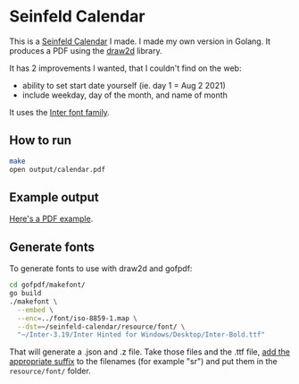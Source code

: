 # Seinfeld Calendar

This is a [Seinfeld Calendar](https://lifehacker.com/jerry-seinfelds-productivity-secret-281626) I made.
I made my own version in Golang. It produces a PDF using the [draw2d](https://github.com/llgcode/draw2d) library.

It has 2 improvements I wanted, that I couldn't find on the web:

- ability to set start date yourself (ie. day 1 = Aug 2 2021)
- include weekday, day of the month, and name of month

It uses the [Inter font family](https://rsms.me/inter/).

## How to run

```sh
make
open output/calendar.pdf
```

## Example output

[Here's a PDF example](reference/example-output.pdf).

## Generate fonts

To generate fonts to use with draw2d and gofpdf:

```sh
cd gofpdf/makefont/
go build
./makefont \
  --embed \
  --enc=../font/iso-8859-1.map \
  --dst=~/seinfeld-calendar/resource/font/ \
  "~/Inter-3.19/Inter Hinted for Windows/Desktop/Inter-Bold.ttf"
```

That will generate a .json and .z file. Take those files and the .ttf file, [add the appropriate suffix](https://github.com/llgcode/draw2d/blob/577c1ead272a7aad4e14b84427a948b2336bc088/font.go#L42-L63) to the filenames (for example "sr") and put them in the `resource/font/` folder.
